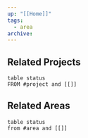 ```yaml
---
up: "[[Home]]"
tags:
  - area
archive:
---
```

## Related Projects
```dataview
table status
FROM #project and [[]]
```

## Related Areas
```dataview
table status
from #area and [[]]
```
